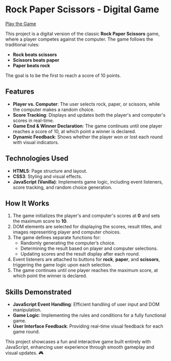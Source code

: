 # Rock Paper Scissors - Digital Game  

[Play the Game](https://vincentwings.github.io/Rock-Paper-Scissors/)  

This project is a digital version of the classic **Rock Paper Scissors** game, where a player competes against the computer. The game follows the traditional rules:  
- **Rock beats scissors**  
- **Scissors beats paper**  
- **Paper beats rock**  

The goal is to be the first to reach a score of 10 points.  

## Features  

- **Player vs. Computer**: The user selects rock, paper, or scissors, while the computer makes a random choice.  
- **Score Tracking**: Displays and updates both the player's and computer's scores in real-time.  
- **Game End & Winner Declaration**: The game continues until one player reaches a score of 10, at which point a winner is declared.  
- **Dynamic Feedback**: Shows whether the player won or lost each round with visual indicators.  

## Technologies Used  

- **HTML5**: Page structure and layout.  
- **CSS3**: Styling and visual effects.  
- **JavaScript (Vanilla)**: Implements game logic, including event listeners, score tracking, and random choice generation.  

## How It Works  

1. The game initializes the player's and computer's scores at **0** and sets the maximum score to **10**.  
2. DOM elements are selected for displaying the scores, result titles, and images representing player and computer choices.  
3. The game defines separate functions for:  
   - Randomly generating the computer’s choice.  
   - Determining the result based on player and computer selections.  
   - Updating scores and the result display after each round.  
4. Event listeners are attached to buttons for **rock**, **paper**, and **scissors**, triggering the game logic upon each selection.  
5. The game continues until one player reaches the maximum score, at which point the winner is declared.  

## Skills Demonstrated  

- **JavaScript Event Handling**: Efficient handling of user input and DOM manipulation.  
- **Game Logic**: Implementing the rules and conditions for a fully functional game.  
- **User Interface Feedback**: Providing real-time visual feedback for each game round.  

This project showcases a fun and interactive game built entirely with JavaScript, enhancing user experience through smooth gameplay and visual updates. 🎮 
